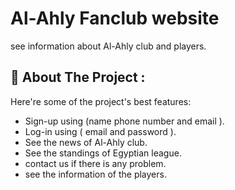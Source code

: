 <h1  id="title">Al-Ahly Fanclub website</h1>

<p id="description">see information about Al-Ahly club and players.</p>

  
  
<h2>🧐  About The Project : </h2>

Here're some of the project's best features:

*   Sign-up using (name phone number and email ).
*   Log-in using ( email and password ).
*   See the news of Al-Ahly club.
*   See the standings of Egyptian league.
*   contact us if there is any problem.
*   see the information of the players.

